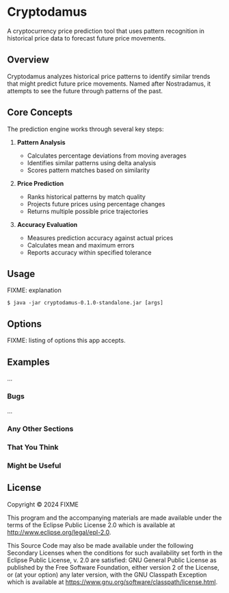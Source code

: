 # Cryptodamus

A cryptocurrency price prediction tool that uses pattern recognition in historical price data to forecast future price movements.

## Overview

Cryptodamus analyzes historical price patterns to identify similar trends that might predict future price movements. Named after Nostradamus, it attempts to see the future through patterns of the past.

## Core Concepts

The prediction engine works through several key steps:

1. **Pattern Analysis**
   - Calculates percentage deviations from moving averages
   - Identifies similar patterns using delta analysis
   - Scores pattern matches based on similarity

2. **Price Prediction**
   - Ranks historical patterns by match quality
   - Projects future prices using percentage changes
   - Returns multiple possible price trajectories

3. **Accuracy Evaluation**
   - Measures prediction accuracy against actual prices
   - Calculates mean and maximum errors
   - Reports accuracy within specified tolerance

## Usage

FIXME: explanation

    $ java -jar cryptodamus-0.1.0-standalone.jar [args]

## Options

FIXME: listing of options this app accepts.

## Examples

...

### Bugs

...

### Any Other Sections
### That You Think
### Might be Useful

## License

Copyright © 2024 FIXME

This program and the accompanying materials are made available under the
terms of the Eclipse Public License 2.0 which is available at
http://www.eclipse.org/legal/epl-2.0.

This Source Code may also be made available under the following Secondary
Licenses when the conditions for such availability set forth in the Eclipse
Public License, v. 2.0 are satisfied: GNU General Public License as published by
the Free Software Foundation, either version 2 of the License, or (at your
option) any later version, with the GNU Classpath Exception which is available
at https://www.gnu.org/software/classpath/license.html.

